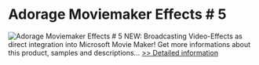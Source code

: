 # Adorage Moviemaker Effects # 5
![Adorage Moviemaker Effects # 5](https://mycommerce.akamaized.net/api/pimages/P300263968/BIG/300263968.GIF)
NEW: Broadcasting Video-Effects as direct integration into Microsoft Movie Maker!
 Get more informations about this product, samples and descriptions...
[>> Detailed information](https://secure.element5.com/esales/product.html?productid=300263968&affiliateid=200057808)
